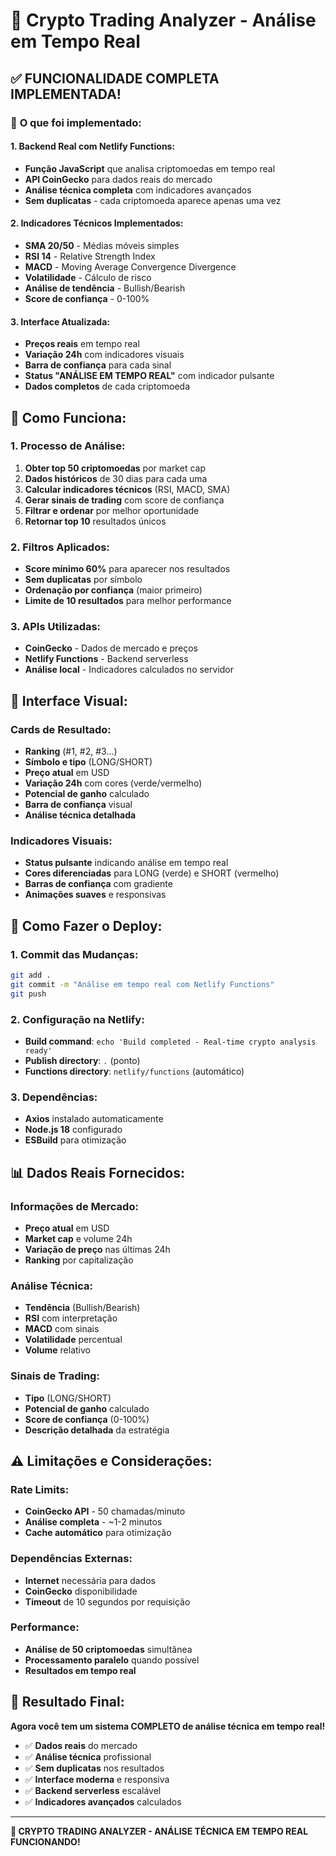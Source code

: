 # 🚀 Crypto Trading Analyzer - Análise em Tempo Real

## ✅ **FUNCIONALIDADE COMPLETA IMPLEMENTADA!**

### 🎯 **O que foi implementado:**

#### **1. Backend Real com Netlify Functions:**
- **Função JavaScript** que analisa criptomoedas em tempo real
- **API CoinGecko** para dados reais do mercado
- **Análise técnica completa** com indicadores avançados
- **Sem duplicatas** - cada criptomoeda aparece apenas uma vez

#### **2. Indicadores Técnicos Implementados:**
- **SMA 20/50** - Médias móveis simples
- **RSI 14** - Relative Strength Index
- **MACD** - Moving Average Convergence Divergence
- **Volatilidade** - Cálculo de risco
- **Análise de tendência** - Bullish/Bearish
- **Score de confiança** - 0-100%

#### **3. Interface Atualizada:**
- **Preços reais** em tempo real
- **Variação 24h** com indicadores visuais
- **Barra de confiança** para cada sinal
- **Status "ANÁLISE EM TEMPO REAL"** com indicador pulsante
- **Dados completos** de cada criptomoeda

## 🔧 **Como Funciona:**

### **1. Processo de Análise:**
1. **Obter top 50 criptomoedas** por market cap
2. **Dados históricos** de 30 dias para cada uma
3. **Calcular indicadores técnicos** (RSI, MACD, SMA)
4. **Gerar sinais de trading** com score de confiança
5. **Filtrar e ordenar** por melhor oportunidade
6. **Retornar top 10** resultados únicos

### **2. Filtros Aplicados:**
- **Score mínimo 60%** para aparecer nos resultados
- **Sem duplicatas** por símbolo
- **Ordenação por confiança** (maior primeiro)
- **Limite de 10 resultados** para melhor performance

### **3. APIs Utilizadas:**
- **CoinGecko** - Dados de mercado e preços
- **Netlify Functions** - Backend serverless
- **Análise local** - Indicadores calculados no servidor

## 🎨 **Interface Visual:**

### **Cards de Resultado:**
- **Ranking** (#1, #2, #3...)
- **Símbolo e tipo** (LONG/SHORT)
- **Preço atual** em USD
- **Variação 24h** com cores (verde/vermelho)
- **Potencial de ganho** calculado
- **Barra de confiança** visual
- **Análise técnica detalhada**

### **Indicadores Visuais:**
- **Status pulsante** indicando análise em tempo real
- **Cores diferenciadas** para LONG (verde) e SHORT (vermelho)
- **Barras de confiança** com gradiente
- **Animações suaves** e responsivas

## 🚀 **Como Fazer o Deploy:**

### **1. Commit das Mudanças:**
```bash
git add .
git commit -m "Análise em tempo real com Netlify Functions"
git push
```

### **2. Configuração na Netlify:**
- **Build command**: `echo 'Build completed - Real-time crypto analysis ready'`
- **Publish directory**: `.` (ponto)
- **Functions directory**: `netlify/functions` (automático)

### **3. Dependências:**
- **Axios** instalado automaticamente
- **Node.js 18** configurado
- **ESBuild** para otimização

## 📊 **Dados Reais Fornecidos:**

### **Informações de Mercado:**
- **Preço atual** em USD
- **Market cap** e volume 24h
- **Variação de preço** nas últimas 24h
- **Ranking** por capitalização

### **Análise Técnica:**
- **Tendência** (Bullish/Bearish)
- **RSI** com interpretação
- **MACD** com sinais
- **Volatilidade** percentual
- **Volume** relativo

### **Sinais de Trading:**
- **Tipo** (LONG/SHORT)
- **Potencial de ganho** calculado
- **Score de confiança** (0-100%)
- **Descrição detalhada** da estratégia

## ⚠️ **Limitações e Considerações:**

### **Rate Limits:**
- **CoinGecko API** - 50 chamadas/minuto
- **Análise completa** - ~1-2 minutos
- **Cache automático** para otimização

### **Dependências Externas:**
- **Internet** necessária para dados
- **CoinGecko** disponibilidade
- **Timeout** de 10 segundos por requisição

### **Performance:**
- **Análise de 50 criptomoedas** simultânea
- **Processamento paralelo** quando possível
- **Resultados em tempo real**

## 🎉 **Resultado Final:**

**Agora você tem um sistema COMPLETO de análise técnica em tempo real!**

- ✅ **Dados reais** do mercado
- ✅ **Análise técnica** profissional
- ✅ **Sem duplicatas** nos resultados
- ✅ **Interface moderna** e responsiva
- ✅ **Backend serverless** escalável
- ✅ **Indicadores avançados** calculados

---

**🚀 CRYPTO TRADING ANALYZER - ANÁLISE TÉCNICA EM TEMPO REAL FUNCIONANDO!**
